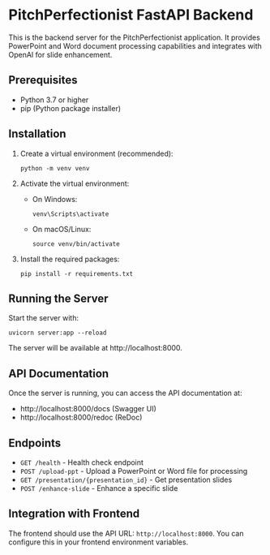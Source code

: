 
# PitchPerfectionist FastAPI Backend

This is the backend server for the PitchPerfectionist application. It provides PowerPoint and Word document processing capabilities and integrates with OpenAI for slide enhancement.

## Prerequisites

- Python 3.7 or higher
- pip (Python package installer)

## Installation

1. Create a virtual environment (recommended):
   ```
   python -m venv venv
   ```

2. Activate the virtual environment:
   - On Windows:
     ```
     venv\Scripts\activate
     ```
   - On macOS/Linux:
     ```
     source venv/bin/activate
     ```

3. Install the required packages:
   ```
   pip install -r requirements.txt
   ```

## Running the Server

Start the server with:

```
uvicorn server:app --reload
```

The server will be available at http://localhost:8000.

## API Documentation

Once the server is running, you can access the API documentation at:
- http://localhost:8000/docs (Swagger UI)
- http://localhost:8000/redoc (ReDoc)

## Endpoints

- `GET /health` - Health check endpoint
- `POST /upload-ppt` - Upload a PowerPoint or Word file for processing
- `GET /presentation/{presentation_id}` - Get presentation slides
- `POST /enhance-slide` - Enhance a specific slide

## Integration with Frontend

The frontend should use the API URL: `http://localhost:8000`. You can configure this in your frontend environment variables.

